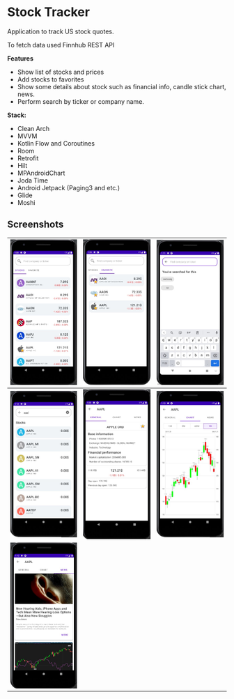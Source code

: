 # Stock Tracker

Application to track US stock quotes.

To fetch data used Finnhub REST API

**Features**
- Show list of stocks and prices
- Add stocks to favorites
- Show some details about stock such as financial info, candle stick chart, news.
- Perform search by ticker or company name.

**Stack:**
- Clean Arch
- MVVM
- Kotlin Flow and Coroutines
- Room
- Retrofit
- Hilt
- MPAndroidChart
- Joda Time
- Android Jetpack (Paging3 and etc.)
- Glide
- Moshi

## Screenshots
| ![Home Stocks Screen](https://github.com/MrFiring/StockTracker/blob/master/imgs/home_stocks.jpg "Home Stocks Screen")  | ![Home Favorite Screen](https://github.com/MrFiring/StockTracker/blob/master/imgs/home_favorite.jpg "Home Favorite Screen")  |  ![Search History Screen](https://github.com/MrFiring/StockTracker/blob/master/imgs/search_history.jpg "Search History Screen") |
| :------------: | :------------: | :------------: |
| ![Search Results Screen](https://github.com/MrFiring/StockTracker/blob/master/imgs/search_results.jpg "Search Results Screen")  | ![Details General Screen](https://github.com/MrFiring/StockTracker/blob/master/imgs/detail_general.jpg "Details General Screen")  | ![Details Chart Screen](https://github.com/MrFiring/StockTracker/blob/master/imgs/detail_chart.jpg "Details Chart Screen")  |
| ![Details News Screen](https://github.com/MrFiring/StockTracker/blob/master/imgs/detail_news.jpg "Details News Screen")  |



